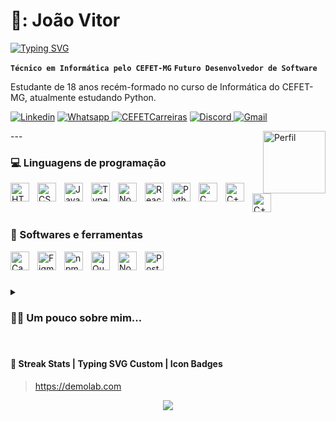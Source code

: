 # 🔱: João Vitor

<a href="https://git.io/typing-svg"><img src="https://readme-typing-svg.demolab.com?font=Tilt+Neon&pause=1000&color=F7F7F7&vCenter=true&width=435&height=25&lines=%C3%80+procura+de+um+est%C3%A1gio..." alt="Typing SVG" /></a>

**`Técnico em Informática pelo CEFET-MG`**
**`Futuro Desenvolvedor de Software`**

Estudante de 18 anos recém-formado no curso de Informática do CEFET-MG, atualmente estudando Python.

   <p align="left">
      <a href="https://www.linkedin.com/in/joão-vitor-lopes-fagundes-2b0171262/">
         <img alt="Linkedin" title="Meu perfil no Linkedin" src="https://img.shields.io/badge/LinkedIn-0077B5?style=for-the-badge&logo=linkedin&logoColor=white"/></a>
   <a href="https://wa.me/553193261024">
         <img alt="Whatsapp" title="Meu Whatsapp" src="https://img.shields.io/badge/WhatsApp-25D366?style=for-the-badge&logo=whatsapp&logoColor=white"/>    
   </a> 
   <a href="https://cefetmg-csm.symplicity.com/students/psx/profile">
         <img alt="CEFETCarreiras" title="Meu perfil no CEFET Carreiras" src="https://custom-icon-badges.demolab.com/badge/CEFET Carreiras-orange.svg?logo=ArangoDB&logoColor=white&style=for-the-badge&labelColor="/></a>   
   </a> 
   <a href="#">
         <img alt="Discord" title="joaovitorfod4#8656" src="https://img.shields.io/badge/Discord-7289DA?style=for-the-badge&logo=discord&logoColor=white"/>    
   </a> 
   <a href="#">
         <img alt="Gmail" title="joaovitorfod5@gmail.com" src="https://img.shields.io/badge/Gmail-D14836?style=for-the-badge&logo=gmail&logoColor=white"/>    
   </a> 
   </p>
   
   
     
<img align="right" alt="Perfil" width="100px" src="https://avatars.githubusercontent.com/u/70524677?v=4" /> 
---

### :computer: Linguagens de programação

<img align="left" alt="HTML" width="30px" style="padding-right:10px;" src="https://cdn.jsdelivr.net/gh/devicons/devicon/icons/html5/html5-original.svg" />
<img align="left" alt="CSS" width="30px" style="padding-right:10px;" src="https://cdn.jsdelivr.net/gh/devicons/devicon/icons/css3/css3-original.svg" />
<img align="left" alt="JavaScript" width="30px" style="padding-right:10px;" src="https://cdn.jsdelivr.net/gh/devicons/devicon/icons/javascript/javascript-original.svg" />
<img align="left" alt="TypeScript" width="30px" style="padding-right:10px;" src="https://cdn.jsdelivr.net/gh/devicons/devicon/icons/typescript/typescript-original.svg" />
<img align="left" alt="Nodejs" width="30px" style="padding-right:10px;"src="https://cdn.jsdelivr.net/gh/devicons/devicon/icons/nodejs/nodejs-original.svg" />
<img align="left" alt="React" width="30px" style="padding-right:10px;"src="https://cdn.jsdelivr.net/gh/devicons/devicon/icons/react/react-original.svg" />
<img align="left" alt="Python" width="30px" style="padding-right:10px;"src="https://cdn.jsdelivr.net/gh/devicons/devicon/icons/python/python-original.svg" />
<img align="left" alt="C" width="30px" style="padding-right:10px;" src="https://cdn.jsdelivr.net/gh/devicons/devicon/icons/c/c-original.svg" />
<img align="left" alt="C++" width="30px" style="padding-right:10px;" src="https://cdn.jsdelivr.net/gh/devicons/devicon/icons/cplusplus/cplusplus-original.svg" />
<img align="left" alt="C++" width="30px" style="padding-right:10px;" src="https://cdn.jsdelivr.net/gh/devicons/devicon/icons/java/java-original.svg" />

<br />

#

### :mechanical_arm: Softwares e ferramentas

<img align="left" alt="Canva" width="30px" style="padding-right:10px;" src="https://cdn.jsdelivr.net/gh/devicons/devicon/icons/canva/canva-original.svg" />
<img align="left" alt="Figma" width="30px" style="padding-right:10px;" src="https://cdn.jsdelivr.net/gh/devicons/devicon/icons/figma/figma-original.svg" />
<img align="left" alt="npm" width="30px" style="padding-right:10px;" src="https://cdn.jsdelivr.net/gh/devicons/devicon/icons/npm/npm-original-wordmark.svg" />
<img align="left" alt="jQuery" width="30px" style="padding-right:10px;" src="https://cdn.jsdelivr.net/gh/devicons/devicon/icons/jquery/jquery-original.svg" />
<img align="left" alt="Node.js" width="30px" style="padding-right:10px;" src="https://cdn.jsdelivr.net/gh/devicons/devicon/icons/nodejs/nodejs-original.svg" />
<img align="left" alt="PostgreSQL" width="30px" style="padding-right:10px;" src="https://cdn.jsdelivr.net/gh/devicons/devicon/icons/postgresql/postgresql-original.svg" />
 
<br />

#

<details>
 <summary><h3>👨‍💻 Um pouco sobre mim...</h3></summary>
&ensp; -- <br />
&ensp; -- <br /> 
&ensp; -- <br />

</details>

#
   
#### 👾 Streak Stats | Typing SVG Custom | Icon Badges 
>https://demolab.com   



<p align="center">
    <picture>
    <source media="(prefers-color-scheme: midnight-purple)" srcset="https://streak-stats.demolab.com?user=joaovitorf4&theme=midnight-purple&date_format=j%20M%5B%20Y%5D" />
    <img src="https://streak-stats.demolab.com?user=joaovitorf4&theme=midnight-purple&hide_border=false&locale=pt_BR&date_format=n%2Fj%5B%2FY%5D"/>
    </picture>
</p>


<!-- ![snake gif](https://github.com/joaovitorf4/joaovitorf4/blob/output/github-contribution-grid-snake.svg) -->
